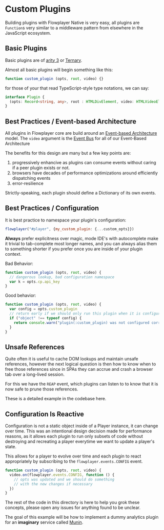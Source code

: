 # Custom Plugins

Building plugins with Flowplayer Native is very easy, all plugins are `Function`s very similar to a middleware pattern from elsewhere in the JavaScript ecosystem.

## Basic Plugins

Basic plugins are of [arity 3](https://en.wikipedia.org/wiki/Arity) or [Ternary](https://en.wikipedia.org/wiki/Ternary_operation).

Almost all basic plugins will begin something like this:

```javascript
function custom_plugin (opts, root, video) {}
```

for those of your that read TypeScript-style type notations, we can say:
```typescript
interface Plugin {
  (opts: Record<string, any>, root : HTMLDivElement, video: HTMLVideoElement): void;
}
```

## Best Practices / Event-based Architecture

All plugins in Flowplayer core are build around an [Event-based Architecture](https://en.wikipedia.org/wiki/Event-driven_architecture) model. The `video` argument is the [Event Bus](https://en.wikipedia.org/wiki/Message_broker) for all of our Event-Based Architecture 

The benefits for this design are many but a few key points are:
1. progressively enhancive as plugins can consume events without caring if a peer plugin exists or not. 
2. browsers have decades of performance optimizations around efficiently dispatching events
3. error-resilience

Strictly-speaking, each plugin should define a Dictionary of its own events.

## Best Practices / Configuration

It is best practice to namespace your plugin's configuration:

```javascript
flowplayer("#player", {my_custom_plugin: {...custom_opts}})
```

**Always** prefer explicitness over magic, mode IDE's with autocomplete make it trivial to tab-complete most longer names, and you can always alias them to something shorter if you prefer once you are inside of your plugin context.

Bad Behavior:

```javascript
function custom_plugin (opts, root, video) {
  // dangerous lookup, bad configuration namespace
  var k = opts.cp.api_key
}
```

Good behavior:

```javascript
function custom_plugin (opts, root, video) {
  var config = opts.custom_plugin
  // return early if we should only run this plugin when it is configured properly
  if ("object" !== typeof config) {
    return console.warn("plugin(:custom_plugin) was not configured correctly", config)
  }
}
```

## Unsafe References

Quite often it is useful to cache DOM lookups and maintain unsafe references, however the next logical question is then how to know when to free those references since in SPAs they can accrue and crash a browser tab over a long-lived session.

For this we have the `REAP` event, which plugins can listen to to know that it is now safe to prune those references.

These is a detailed example in the codebase here.

## Configuration Is Reactive

Configuration is not a static object inside of a Player instance, it can change over time.  This was an intentional design decision made for performance reasons, as it allows each plugin to run only subsets of code without destroying and recreating a player everytime we want to update a player's state.

This allows for a player to evolve over time and each plugin to react appropriately by subscribing to the `flowplayer.events.CONFIG` event.

```javascript
function custom_plugin (opts, root, video) {
  video.on(flowplayer.events.CONFIG, function () {
    // opts was updated and we should do something 
    // with the new changes if necessary
  })
}
```

The rest of the code in this directory is here to help you grok these concepts, please open any issues for anything found to be unclear.

The goal of this example will be how to implement a dummy analytics plugin for an **imaginary** service called [Munin](https://en.wikipedia.org/wiki/Huginn_and_Muninn).